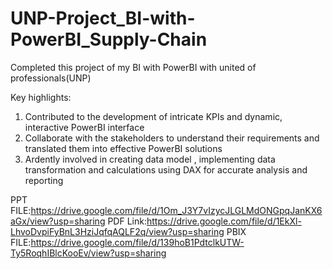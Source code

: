 # UNP-Project_BI-with-PowerBI_Supply-Chain

Completed this project of my BI with PowerBI with united of professionals(UNP)

Key highlights:
1.	Contributed to the development of intricate KPIs and dynamic, interactive PowerBI interface
2.	Collaborate with the stakeholders to understand their requirements and translated them into effective PowerBI solutions
3.	Ardently involved in creating data model , implementing data transformation and calculations using DAX for accurate analysis and reporting   

PPT FILE:https://drive.google.com/file/d/1Om_J3Y7vIzycJLGLMdONGpqJanKX6aGx/view?usp=sharing
PDF Link:https://drive.google.com/file/d/1EkXl-LhvoDvpiFyBnL3HziJqfqAQLF2q/view?usp=sharing
PBIX FILE:https://drive.google.com/file/d/139hoB1PdtclkUTW-Ty5RoqhIBlcKooEv/view?usp=sharing

